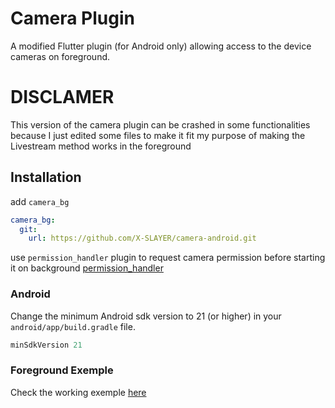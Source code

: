 # Camera Plugin

A modified Flutter plugin (for Android only) allowing access to the device cameras on foreground.

# DISCLAMER

This version of the camera plugin can be crashed in some functionalities because I just edited some files to make it fit my purpose of making the Livestream method works in the foreground

## Installation

add `camera_bg`

```yaml
camera_bg:
  git:
    url: https://github.com/X-SLAYER/camera-android.git
```

use `permission_handler` plugin to request camera permission before starting it on background [permission_handler](https://pub.dev/packages/permission_handler)

### Android

Change the minimum Android sdk version to 21 (or higher) in your `android/app/build.gradle` file.

```gradle
minSdkVersion 21
```

### Foreground Exemple

Check the working exemple [here](https://github.com/X-SLAYER/camera-android/tree/main/example/lib)
